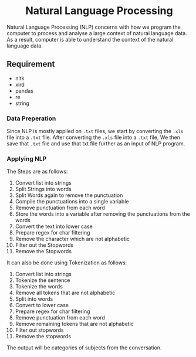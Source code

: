<h1 align = center>Natural Language Processing</h1>

Natural Language Processing (NLP) concerns with how we program the computer to process and analyse a large context of natural language data. As a result, computer is able to understand the context of the natural language data.

## Requirement
- nltk
- xlrd
- pandas
- re
- string

### Data Preperation
Since NLP is mostly applied on `.txt` files, we start by converting the `.xls` file into a `.txt` file. After converting the `.xls` file into a `.txt` file, We then save that `.txt` file and use that txt file further as an input of NLP program.

### Applying NLP
The Steps are as follows:
1. Convert list into strings
2. Split Strings into words
3. Split Words again to remove the punctuation
4. Compile the punctuations into a single variable
5. Remove punctuation from each word
6. Store the words into a variable after removing the punctuations from the words
7. Convert the text into lower case
8. Prepare regex for char filtering
9. Remove the character which are not alphabetic
10. Filter out the Stopwords
11. Remove the Stopwords

It can also be done using Tokenization as follows:
1. Convert list into strings
2. Tokenize the sentence
3. Tokenize the words
4. Remove all tokens that are not alphabetic
5. Split into words
6. Convert to lower case
7. Prepare regex for char filtering
8. Remove punctuation from each word
9. Remove remaining tokens that are not alphabetic
10. Filter out stopwords
11. Remove the stopwords

The output will be categories of subjects from the conversation.
